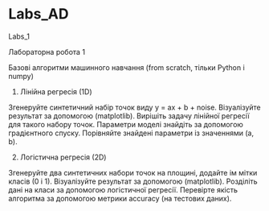 # Labs_AD
Labs_1

Лабораторна робота 1

Базові алгоритми машинного навчання (from scratch, тільки Python і numpy)

1. Лінійна регресія (1D)

Згенеруйте синтетичний набір точок виду y = ax + b + noise. Візуалізуйте результат за
допомогою (matplotlib). Вирішіть задачу лінійної регресії для такого набору точок.
Параметри моделі знайдіть за допомогою градієнтного спуску. Порівняйте знайдені
параметри із значеннями (a, b).

2. Логістична регресія (2D)

Згенеруйте два синтетичних набори точок на площині, додайте ім мітки класів (0 і 1).
Візуалізуйте результат за допомогою (matplotlib). Розділіть дані на класи за допомогою
логістичної регресії. Перевірте якість алгоритма за допомогою метрики accuracy (на
тестових даних).
